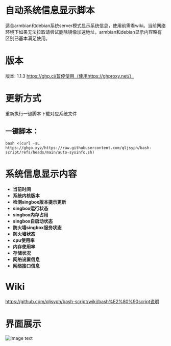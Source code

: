 # 自动系统信息显示脚本
适合armbian和debian系统server模式显示系统信息，使用前需看wiki。当前网络环境下如果无法拉取请尝试删除镜像加速地址，armbian和debian显示内容略有区别已基本满足使用。
# 版本
版本: 1.1.3  https://ghp.ci/暂停使用（使用https://ghproxy.net/）
# 更新方式
重新执行一键脚本下载对应系统文件
## 一键脚本：
```
bash <(curl -sL https://ghgo.xyz/https://raw.githubusercontent.com/qljsyph/bash-script/refs/heads/main/auto-sysinfo.sh)
```
# 系统信息显示内容
- **当前时间**
- **系统内核版本**
- **检测singbox版本提示更新**
- **singbox运行状态**
- **singbox内存占用**
- **singbox自启动状态**
- **防火墙singbox服务状态**
- **防火墙状态**
- **cpu使用率**
- **内存使用率**
- **存储状况**
- **网络设置信息**
- **网络接口信息**
# Wiki
https://github.com/qljsyph/bash-script/wiki/bash%E2%80%90script说明
# 界面展示
![Image text](https://raw.githubusercontent.com/qljsyph/bash-script/refs/heads/main/picture/20241229-111712.png)